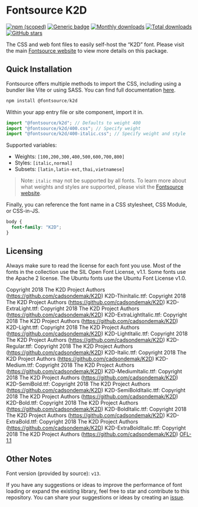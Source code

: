 # Fontsource K2D

[![npm (scoped)](https://img.shields.io/npm/v/@fontsource/k2d?color=brightgreen)](https://www.npmjs.com/package/@fontsource/k2d) [![Generic badge](https://img.shields.io/badge/fontsource-passing-brightgreen)](https://github.com/fontsource/fontsource) [![Monthly downloads](https://badgen.net/npm/dm/@fontsource/k2d)](https://github.com/fontsource/fontsource) [![Total downloads](https://badgen.net/npm/dt/@fontsource/k2d)](https://github.com/fontsource/fontsource) [![GitHub stars](https://img.shields.io/github/stars/fontsource/fontsource.svg?style=social&label=Star)](https://github.com/fontsource/fontsource/stargazers)

The CSS and web font files to easily self-host the “K2D” font. Please visit the main [Fontsource website](https://fontsource.org/fonts/k2d) to view more details on this package.

## Quick Installation

Fontsource offers multiple methods to import the CSS, including using a bundler like Vite or using SASS. You can find full documentation [here](https://fontsource.org/docs/getting-started/introduction).

```javascript
npm install @fontsource/k2d
```

Within your app entry file or site component, import it in.

```javascript
import "@fontsource/k2d"; // Defaults to weight 400
import "@fontsource/k2d/400.css"; // Specify weight
import "@fontsource/k2d/400-italic.css"; // Specify weight and style
```

Supported variables:
- Weights: `[100,200,300,400,500,600,700,800]`
- Styles: `[italic,normal]`
- Subsets: `[latin,latin-ext,thai,vietnamese]`

> Note: `italic` may not be supported by all fonts. To learn more about what weights and styles are supported, please visit the [Fontsource website](https://fontsource.org/fonts/k2d).

Finally, you can reference the font name in a CSS stylesheet, CSS Module, or CSS-in-JS.

```css
body {
  font-family: "K2D";
}
```

## Licensing
Always make sure to read the license for each font you use. Most of the fonts in the collection use the SIL Open Font License, v1.1. Some fonts use the Apache 2 license. The Ubuntu fonts use the Ubuntu Font License v1.0.

Copyright 2018 The K2D Project Authors (https://github.com/cadsondemak/K2D) K2D-ThinItalic.ttf: Copyright 2018 The K2D Project Authors (https://github.com/cadsondemak/K2D) K2D-ExtraLight.ttf: Copyright 2018 The K2D Project Authors (https://github.com/cadsondemak/K2D) K2D-ExtraLightItalic.ttf: Copyright 2018 The K2D Project Authors (https://github.com/cadsondemak/K2D) K2D-Light.ttf: Copyright 2018 The K2D Project Authors (https://github.com/cadsondemak/K2D) K2D-LightItalic.ttf: Copyright 2018 The K2D Project Authors (https://github.com/cadsondemak/K2D) K2D-Regular.ttf: Copyright 2018 The K2D Project Authors (https://github.com/cadsondemak/K2D) K2D-Italic.ttf: Copyright 2018 The K2D Project Authors (https://github.com/cadsondemak/K2D) K2D-Medium.ttf: Copyright 2018 The K2D Project Authors (https://github.com/cadsondemak/K2D) K2D-MediumItalic.ttf: Copyright 2018 The K2D Project Authors (https://github.com/cadsondemak/K2D) K2D-SemiBold.ttf: Copyright 2018 The K2D Project Authors (https://github.com/cadsondemak/K2D) K2D-SemiBoldItalic.ttf: Copyright 2018 The K2D Project Authors (https://github.com/cadsondemak/K2D) K2D-Bold.ttf: Copyright 2018 The K2D Project Authors (https://github.com/cadsondemak/K2D) K2D-BoldItalic.ttf: Copyright 2018 The K2D Project Authors (https://github.com/cadsondemak/K2D) K2D-ExtraBold.ttf: Copyright 2018 The K2D Project Authors (https://github.com/cadsondemak/K2D) K2D-ExtraBoldItalic.ttf: Copyright 2018 The K2D Project Authors (https://github.com/cadsondemak/K2D)
[OFL-1.1](https://openfontlicense.org)

## Other Notes
Font version (provided by source): `v13`.

If you have any suggestions or ideas to improve the performance of font loading or expand the existing library, feel free to star and contribute to this repository. You can share your suggestions or ideas by creating an [issue](https://github.com/fontsource/fontsource/issues).